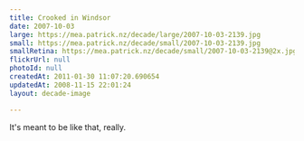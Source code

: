 ```yaml
---
title: Crooked in Windsor
date: 2007-10-03
large: https://mea.patrick.nz/decade/large/2007-10-03-2139.jpg
small: https://mea.patrick.nz/decade/small/2007-10-03-2139.jpg
smallRetina: https://mea.patrick.nz/decade/small/2007-10-03-2139@2x.jpg
flickrUrl: null
photoId: null
createdAt: 2011-01-30 11:07:20.690654
updatedAt: 2008-11-15 22:01:24
layout: decade-image

---
```

It's meant to be like that, really.
